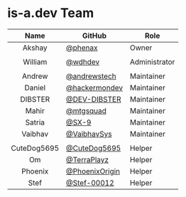 # is-a.dev Team
| Name | GitHub | Role |
|:-:|-|-|
| Akshay | [@phenax](https://github.com/phenax) | Owner |
|||
| William | [@wdhdev](https://github.com/wdhdev) | Administrator |
||
| Andrew | [@andrewstech](https://github.com/andrewstech) | Maintainer |
| Daniel | [@hackermondev](https://github.com/hackermondev) | Maintainer |
| DIBSTER | [@DEV-DIBSTER](https://github.com/DEV-DIBSTER) | Maintainer |
| Mahir | [@mtgsquad](https://github.com/mtgsquad) | Maintainer |
| Satria | [@SX-9](https://github.com/SX-9) | Maintainer |
| Vaibhav | [@VaibhavSys](https://github.com/VaibhavSys) | Maintainer |
||
| CuteDog5695 | [@CuteDog5695](https://github.com/CuteDog5695) | Helper |
| Om | [@TerraPlayz](https://github.com/TerraPlayz) | Helper |
| Phoenix | [@PhoenixOrigin](https://github.com/PhoenixOrigin) | Helper |
| Stef | [@Stef-00012](https://github.com/Stef-00012) | Helper |
